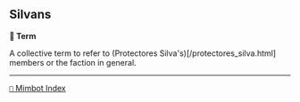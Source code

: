 ## Silvans

**📑 Term**

A collective term to refer to (Protectores Silva's)[/protectores_silva.html] members or the faction in general.

-----
[`📑` Mimbot Index](<https://zeithalt.github.io/r/#3480>)
<!---
keywords: ps
aliases:
-->
